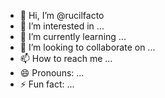 - 👋 Hi, I’m @rucilfacto
- 👀 I’m interested in ...
- 🌱 I’m currently learning ...
- 💞️ I’m looking to collaborate on ...
- 📫 How to reach me ...
- 😄 Pronouns: ...
- ⚡ Fun fact: ...

<!---
rucilfacto/rucilfacto is a ✨ special ✨ repository because its `README.md` (this file) appears on your GitHub profile.
You can click the Preview link to take a look at your changes.
--->
